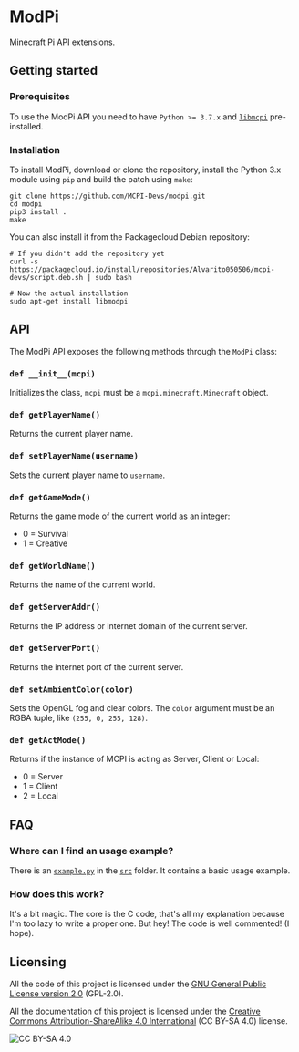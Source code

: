# ModPi
Minecraft Pi API extensions.

## Getting started
### Prerequisites
To use the ModPi API you need to have `Python >= 3.7.x` and [`libmcpi`](https://github.com/MCPI-Devs/libmcpi) pre-installed.

### Installation
To install ModPi, download or clone the repository, install the Python 3.x module using `pip` and build the patch using `make`:
```shell
git clone https://github.com/MCPI-Devs/modpi.git
cd modpi
pip3 install .
make
```

You can also install it from the Packagecloud Debian repository:
```shell
# If you didn't add the repository yet
curl -s https://packagecloud.io/install/repositories/Alvarito050506/mcpi-devs/script.deb.sh | sudo bash

# Now the actual installation
sudo apt-get install libmodpi
```

## API
The ModPi API exposes the following methods through the `ModPi` class:

### `def __init__(mcpi)`
Initializes the class, `mcpi` must be a `mcpi.minecraft.Minecraft` object.

### `def getPlayerName()`
Returns the current player name.

### `def setPlayerName(username)`
Sets the current player name to `username`.

### `def getGameMode()`
Returns the game mode of the current world as an integer:
 + 0 = Survival
 + 1 = Creative

### `def getWorldName()`
Returns the name of the current world.

### `def getServerAddr()`
Returns the IP address or internet domain of the current server.

### `def getServerPort()`
Returns the internet port of the current server.

### `def setAmbientColor(color)`
Sets the OpenGL fog and clear colors. The `color` argument must be an RGBA tuple, like `(255, 0, 255, 128)`.

### `def getActMode()`
Returns if the instance of MCPI is acting as Server, Client or Local:
 + 0 = Server
 + 1 = Client
 + 2 = Local

## FAQ
### Where can I find an usage example?
There is an [`example.py`](https://github.com/MCPI-Devs/modpi/blob/master/src/example.py) in the [`src`](https://github.com/MCPI-Devs/modpi/tree/master/src) folder. It contains a basic usage example.

### How does this work?
It's a bit magic. The core is the C code, that's all my explanation because I'm too lazy to write a proper one. But hey! The code is well commented! (I hope).

## Licensing
All the code of this project is licensed under the [GNU General Public License version 2.0](https://github.com/MCPI-Devs/proxy/blob/master/LICENSE) (GPL-2.0).

All the documentation of this project is licensed under the [Creative Commons Attribution-ShareAlike 4.0 International](https://creativecommons.org/licenses/by-sa/4.0/) (CC BY-SA 4.0) license.

![CC BY-SA 4.0](https://i.creativecommons.org/l/by-sa/4.0/88x31.png)
